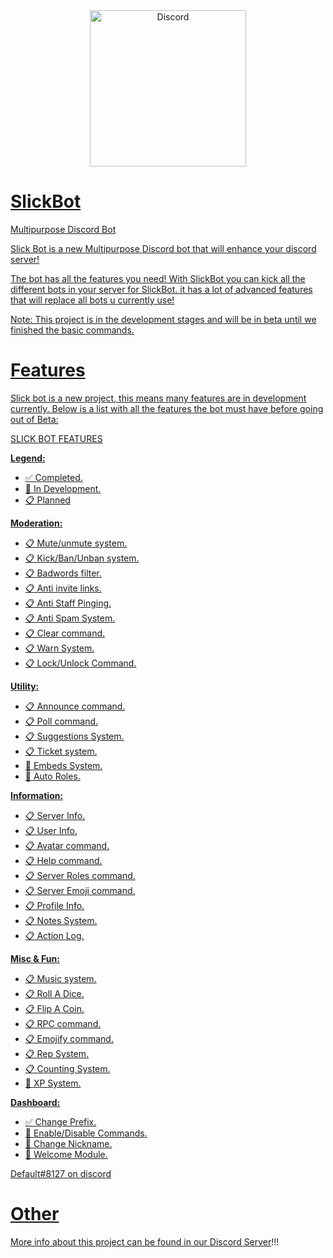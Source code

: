 <div align="center">
<a href="https://discord.gg/rAgmnThdcz">
    <img src="https://i.imgur.com/DLjs2JI.png" alt="Discord" width="250"/>
</div>

# SlickBot
Multipurpose Discord Bot

Slick Bot is a new Multipurpose Discord bot that will enhance your discord server!

The bot has all the features you need! With SlickBot you can kick all the different bots in your server for SlickBot. it has a lot of advanced features that will replace all bots u currently use!

Note: This project is in the development stages and will be in beta until we finished the basic commands.

# Features
Slick bot is a new project, this means many features are in development currently. Below is a list with all the features the bot must have before going out of Beta:


SLICK BOT FEATURES

**Legend:**
- ✅ Completed.
- 🧰 In Development.
- 📋 Planned

**Moderation:**
- 📋 Mute/unmute system.
- 📋 Kick/Ban/Unban system.
- 📋 Badwords filter.
- 📋 Anti invite links.
- 📋 Anti Staff Pinging.
- 📋 Anti Spam System.
- 📋 Clear command.
- 📋 Warn System.
- 📋 Lock/Unlock Command.

**Utility:**
- 📋 Announce command.
- 📋 Poll command.
- 📋 Suggestions System.
- 📋 Ticket system.
- 🧰 Embeds System.
- 🧰 Auto Roles.

**Information:**
- 📋 Server Info.
- 📋 User Info.
- 📋 Avatar command.
- 📋 Help command.
- 📋 Server Roles command.
- 📋 Server Emoji command.
- 📋 Profile Info.
- 📋 Notes System.
- 📋 Action Log.

**Misc & Fun:**
- 📋 Music system.
- 📋 Roll A Dice.
- 📋 Flip A Coin.
- 📋 RPC command.
- 📋 Emojify command.
- 📋 Rep System.
- 📋 Counting System.
- 🧰 XP System.

**Dashboard:**
- ✅ Change Prefix.
- 🧰 Enable/Disable Commands.
- 🧰 Change Nickname.
- 🧰 Welcome Module.


Default#8127 on discord

# Other

More info about this project can be found in our [Discord Server](https://discord.gg/rAgmnThdcz)!!!